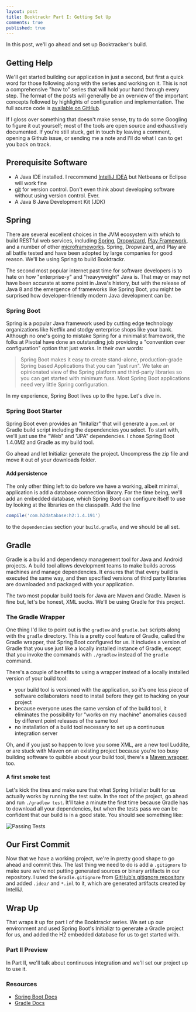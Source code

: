 ```yaml
---
layout: post
title: Booktrackr Part I: Getting Set Up
comments: true
published: true
---
```


In this post, we'll go ahead and set up Booktracker's build.

## Getting Help

We'll get started building our application in just a second, but first a quick word for those following along with the series and working on it. This is not a comprehensive "how to" series that will hold your hand through every step. The format of the posts will generally be an overview of the important concepts followed by highlights of configuration and implementation. The full source code is [available on GitHub]().

If I gloss over something that doesn't make sense, try to do some Googling to figure it out yourself; most of the tools are open source and exhaustively documented. If you're still stuck, get in touch by leaving a comment, opening a Github issue, or sending me a note and I'll do what I can to get you back on track.

## Prerequisite Software

* A Java IDE installed. I recommend [IntelliJ IDEA](https://www.jetbrains.com/idea/) but Netbeans or Eclipse will work fine
* [git](https://git-scm.com/) for version control. Don't even think about developing software without using version control. Ever.
* A Java 8 Java Development Kit (JDK)

## Spring

There are several excellent choices in the JVM ecosystem with which to build RESTful web services, including [Spring](https://spring.io/), [Dropwizard](http://www.dropwizard.io/), [Play Framework](https://www.playframework.com/), and a number of other [microframeworks](http://blog.takipi.com/java-micro-frameworks-the-new-trend-you-cant-ignore/). Spring, Dropwizard, and Play are all battle tested and have been adopted by large companies for good reason. We'll be using Spring to build Booktrackr.

The second most popular internet past time for software developers is to hate on how "enterprise-y" and "heavyweight" Java is. That may or may not have been accurate at some point in Java's history, but with the release of Java 8 and the emergence of frameworks like Spring Boot, you might be surprised how developer-friendly modern Java development can be.

### Spring Boot

Spring is a popular Java framework used by cutting edge technology organizations like Netflix and stodgy enterprise shops like your bank. Although no one's going to mistake Spring for a minimalist framework, the folks at Pivotal have done an outstanding job providing a "convention over configuration" option that just works. In their own words:

> Spring Boot makes it easy to create stand-alone, production-grade Spring based Applications that you can "just run". We take an opinionated view of the Spring platform and third-party libraries so you can get started with minimum fuss. Most Spring Boot applications need very little Spring configuration.

In my experience, Spring Boot lives up to the hype. Let's dive in.

### Spring Boot Starter

Spring Boot even provides an "Initalizr" that will generate a `pom.xml` or Gradle build script including the dependencies you select. To start with, we'll just use the "Web" and "JPA" dependencies. I chose Spring Boot 1.4.0M2 and Gradle as my build tool.

Go ahead and let Initializr generate the project. Uncompress the zip file and move it out of your downloads folder.

#### Add persistence

The only other thing left to do before we have a working, albeit minimal, application is add a database connection library. For the time being, we'll add an embedded database, which Spring Boot can configure itself to use by looking at the libraries on the classpath. Add the line

```groovy
compile('com.h2database:h2:1.4.191')
```

to the `dependencies` section your `build.gradle`, and we should be all set.

## Gradle

Gradle is a build and dependency management tool for Java and Android projects. A build tool allows development teams to make builds across machines and manage dependencies. It ensures that that every build is executed the same way, and then specified versions of third party libraries are downloaded and packaged with your application.

The two most popular build tools for Java are Maven and Gradle. Maven is fine but, let's be honest, XML sucks. We'll be using Gradle for this project.

### The Gradle Wrapper

One thing I'd like to point out is the `gradlew` and `gradle.bat` scripts along with the `gradle` directory. This is a pretty cool feature of Gradle, called the Gradle wrapper, that Spring Boot configured for us. It includes a version of Gradle that you use just like a locally installed instance of Gradle, except that you invoke the commands with `./gradlew` instead of the `gradle` command.

There's a couple of benefits to using a wrapper instead of a locally installed version of your build tool:

*  your build tool is versioned with the application, so it's one less piece of software collaborators need to install before they get to hacking on your project
* because everyone uses the same version of of the build tool, it eliminates the possibility for "works on my machine" anomalies caused by different point releases of the same tool
* no installation of a build tool necessary to set up a continuous integration server

Oh, and if you just so happen to love you some XML, are a new tool Luddite, or are stuck with Maven on an existing project because you're too busy building software to quibble about your build tool, there's a [Maven wrapper](https://github.com/takari/takari-maven-plugin), too.

#### A first smoke test

Let's kick the tires and make sure that what Spring Initializr built for us actually works by running the test suite. In the root of the project, go ahead and run `./gradlew test`. It'll take a minute the first time because Gradle has to download all your dependencies, but when the tests pass we can be confident that our build is in a good state. You should see something like:

![Passing Tests](/public/images/booktrackr/initial_test-terminal_output.png)

## Our First Commit

Now that we have a working project, we're in pretty good shape to go ahead and commit this. The last thing we need to do is add a `.gitignore` to make sure we're not putting generated sources or binary artifacts in our repository. I used the `Gradle.gitignore` from [GitHub's gitignore repository](https://github.com/github/gitignore) and added `.idea/` and `*.iml` to it, which are generated artifacts created by IntelliJ.

## Wrap Up

That wraps it up for part I of the Booktrackr series. We set up our environment and used Spring Boot's Initializr to generate a Gradle project for us, and added the H2 embedded database for us to get started with.

### Part II Preview

In Part II, we'll talk about continuous integration and we'll set our project up to use it.

### Resources

* [Spring Boot Docs](http://projects.spring.io/spring-boot/)
* [Gradle Docs](https://docs.gradle.org/current/release-notes)
